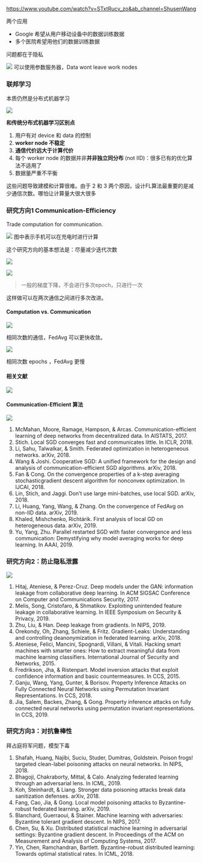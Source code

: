 https://www.youtube.com/watch?v=STxtRucv_zo&ab_channel=ShusenWang

两个应用
+ Google 希望从用户移动设备中的数据训练数据
+ 多个医院希望用他们的数据训练数据 

问题都在于隐私

![](https://cdn.jsdelivr.net/gh/xinwuyun/pictures@main/2022/10/19/7a53d994f7394b12a2c04fa2a8b9b103-20221019212533-73d247.png)
可以使用参数服务器，Data wont leave work nodes

### 联邦学习 

本质仍然是分布式机器学习

![](https://cdn.jsdelivr.net/gh/xinwuyun/pictures@main/2022/10/19/35e4ae81c66d2478b9eb0a86ba085df7-20221019212650-3c57a5.png)

**和传统分布式机器学习区别点**

1. 用户有对 device 和 data 的控制 
2. **worker node 不稳定**
3. **通信代价远大于计算代价**
4. 每个 worker node 的数据并非**并非独立同分布** (not IID)：很多已有的优化算法不适用了
5. 数据量严重不平衡

这些问题导致建模和计算很难。由于 2 和 3 两个原因，设计FL算法最重要的是减少通信次数。哪怕让计算量大很大很多 

### 研究方向1 Communication-Efficiency

Trade computation for communication.

![](https://cdn.jsdelivr.net/gh/xinwuyun/pictures@main/2022/10/19/6ea9d254694017d22c11b5c35450fa1a-20221019213922-79e35d.png)
图中表示手机可以在充电时进行计算

这个研究方向的基本想法是：尽量减少迭代次数

![](https://cdn.jsdelivr.net/gh/xinwuyun/pictures@main/2022/10/19/6b43f5147bc46b871842f097adcab0dd-20221019215913-cf2463.png)

![](https://cdn.jsdelivr.net/gh/xinwuyun/pictures@main/2022/10/19/bc0d87e113c23d5a7787b25c6ce27f76-20221019220020-618d75.png)

>一般的梯度下降，不会进行多次epoch，只进行一次

这样做可以在两次通信之间进行多次改进。

#### Computation vs. Communication 

![](https://cdn.jsdelivr.net/gh/xinwuyun/pictures@main/2022/10/19/ea77d4156caa02ad75c2473c5ad44db4-20221019220055-fdeac1.png)

相同次数的通信，FedAvg 可以更快收敛。

![](https://cdn.jsdelivr.net/gh/xinwuyun/pictures@main/2022/10/19/82b2bbebdad9ce28efdf46bccb63e218-20221019220250-8a7caa.png)

相同次数 epochs ，FedAvg 更慢

#### 相关文献

![](https://cdn.jsdelivr.net/gh/xinwuyun/pictures@main/2022/10/19/47adec7594d7415f1a45e6367c9bdf92-20221019220520-eb02be.png)

#### Communication-Efficient 算法

![](https://cdn.jsdelivr.net/gh/xinwuyun/pictures@main/2022/10/19/2e3bd7ee1e35b088ec8fe495396cf927-20221019221049-9af0d5.png)
1. McMahan, Moore, Ramage, Hampson, & Arcas. Communication-efficient learning of deep networks  from decentralized data. In AISTATS, 2017.  
2. Stich. Local SGD converges fast and communicates little. In ICLR, 2018.  
3. Li, Sahu, Talwalkar, & Smith. Federated optimization in heterogeneous networks. arXiv, 2018.  
4. Wang & Joshi. Cooperative SGD: A unified framework for the design and analysis of communication-efficient SGD algorithms. arXiv, 2018.  
5. Fan & Cong. On the convergence properties of a k-step averaging stochasticgradient descent  algorithm for nonconvex optimization. In IJCAI, 2018.  
6. Lin, Stich, and Jaggi. Don’t use large mini-batches, use local SGD. arXiv, 2018.  
7. Li, Huang, Yang, Wang, & Zhang. On the convergence of FedAvg on non-IID data. arXiv, 2019.  
8. Khaled, Mishchenko, Richtárik. First analysis of local GD on heterogeneous data. arXiv, 2019.  
9. Yu, Yang, Zhu. Parallel restarted SGD with faster convergence and less communication: Demystifying  why model averaging works for deep learning. In AAAI, 2019.

### 研究方向2：防止隐私泄露

![](https://cdn.jsdelivr.net/gh/xinwuyun/pictures@main/2022/10/19/01497ae1bdccdc8674b64e3d57e434b7-20221019221112-4f5aed.png)
1. Hitaj, Ateniese, & Perez-Cruz. Deep models under the GAN: information leakage from collaborative  deep learning. In ACM SIGSAC Conference on Computer and Communications Security, 2017.  
2. Melis, Song, Cristofaro, & Shmatikov. Exploiting unintended feature leakage in collaborative learning.  In IEEE Symposium on Security & Privacy, 2019.  
3. Zhu, Liu, & Han. Deep leakage from gradients. In NIPS, 2019.  
4. Orekondy, Oh, Zhang, Schiele, & Fritz. Gradient-Leaks: Understanding and controlling deanonymization in federated learning. arXiv, 2018.  
5. Ateniese, Felici, Mancini, Spognardi, Villani, & Vitali. Hacking smart machines with smarter ones:  How to extract meaningful data from machine learning classifiers. International Journal of Security  and Networks, 2015.  
6. Fredrikson, Jha, & Ristenpart. Model inversion attacks that exploit confidence information and basic  countermeasures. In CCS, 2015.  
7. Ganju, Wang, Yang, Gunter, & Borisov. Property Inference Attacks on Fully Connected Neural  Networks using Permutation Invariant Representations. In CCS, 2018.  
8. Jia, Salem, Backes, Zhang, & Gong. Property inference attacks on fully connected neural networks  using permutation invariant representations. In CCS, 2019.

### 研究方向3：对抗鲁棒性

拜占庭将军问题，模型下毒

1. Shafah, Huang, Najibi, Suciu, Studer, Dumitras, Goldstein. Poison frogs! targeted clean-label  poisoning attacks on neural networks. In NIPS, 2018.  
2. Bhagoji, Chakraborty, Mittal, & Calo. Analyzing federated learning through an adversarial lens. In  ICML, 2019.  
3. Koh, Steinhardt, & Liang. Stronger data poisoning attacks break data sanitization defenses. arXiv,  2018.  
4. Fang, Cao, Jia, & Gong. Local model poisoning attacks to Byzantine-robust federated learning. arXiv,  2019.  
5. Blanchard, Guerraoui, & Stainer. Machine learning with adversaries: Byzantine tolerant gradient  descent. In NIPS, 2017.  
6. Chen, Su, & Xu. Distributed statistical machine learning in adversarial settings: Byzantine gradient  descent. In Proceedings of the ACM on Measurement and Analysis of Computing Systems, 2017.  
7. Yin, Chen, Ramchandran, Bartlett. Byzantine-robust distributed learning: Towards optimal statistical  rates. In ICML, 2018.
